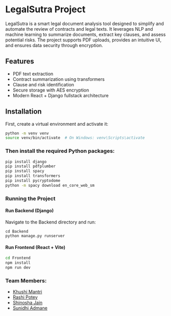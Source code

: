 # LegalSutra Project

LegalSutra is a smart legal document analysis tool designed to simplify and automate the review of contracts and legal texts. It leverages NLP and machine learning to summarize documents, extract key clauses, and assess potential risks. The project supports PDF uploads, provides an intuitive UI, and ensures data security through encryption.

## Features
- PDF text extraction  
- Contract summarization using transformers  
- Clause and risk identification  
- Secure storage with AES encryption  
- Modern React + Django fullstack architecture  

## Installation

First, create a virtual environment and activate it:

```bash
python -m venv venv
source venv/bin/activate  # On Windows: venv\Scripts\activate
```
### Then install the required Python packages:
```bash
pip install django
pip install pdfplumber
pip install spacy
pip install transformers
pip install pycryptodome
python -m spacy download en_core_web_sm
```

### Running the Project

#### Run Backend (Django)
Navigate to the Backend directory and run:
```
cd Backend
python manage.py runserver
```

#### Run Frontend (React + Vite)
```bash
cd Frontend
npm install
npm run dev
```
### Team Members:
- [Khushi Mantri](https://github.com/kcode15)
- [Rashi Potey](https://github.com/Rashipotey)
- [Shinosha Jain](https://github.com/srj2005)
- [Sunidhi Admane](https://github.com/sunidhi09062004)
